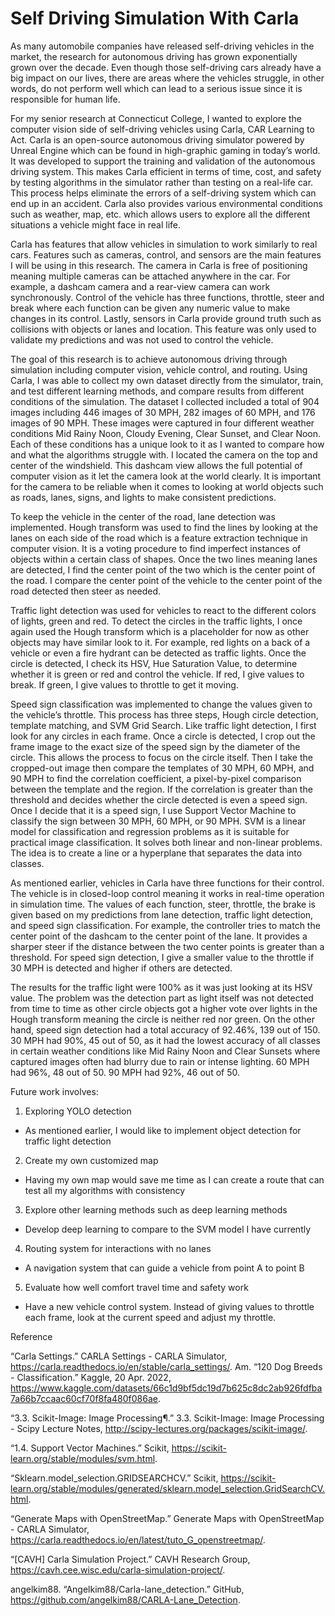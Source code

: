 # Self Driving Simulation With Carla

As many automobile companies have released self-driving vehicles in the market, the research for autonomous driving has grown exponentially grown over the decade. Even though those self-driving cars already have a big impact on our lives, there are areas where the vehicles struggle, in other words, do not perform well which can lead to a serious issue since it is responsible for human life.

For my senior research at Connecticut College, I wanted to explore the computer vision side of self-driving vehicles using Carla, CAR Learning to Act. Carla is an open-source autonomous driving simulator powered by Unreal Engine which can be found in high-graphic gaming in today’s world. It was developed to support the training and validation of the autonomous driving system. This makes Carla efficient in terms of time, cost, and safety by testing algorithms in the simulator rather than testing on a real-life car. This process helps eliminate the errors of a self-driving system which can end up in an accident. Carla also provides various environmental conditions such as weather, map, etc. which allows users to explore all the different situations a vehicle might face in real life.

Carla has features that allow vehicles in simulation to work similarly to real cars. Features such as cameras, control, and sensors are the main features I will be using in this research. The camera in Carla is free of positioning meaning multiple cameras can be attached anywhere in the car. For example, a dashcam camera and a rear-view camera can work synchronously. Control of the vehicle has three functions, throttle, steer and break where each function can be given any numeric value to make changes in its control. Lastly, sensors in Carla provide ground truth such as collisions with objects or lanes and location. This feature was only used to validate my predictions and was not used to control the vehicle.

The goal of this research is to achieve autonomous driving through simulation including computer vision, vehicle control, and routing. Using Carla, I was able to collect my own dataset directly from the simulator, train, and test different learning methods, and compare results from different conditions of the simulation. The dataset I collected included a total of 904 images including 446 images of 30 MPH, 282 images of 60 MPH, and 176 images of 90 MPH. These images were captured in four different weather conditions Mid Rainy Noon, Cloudy Evening, Clear Sunset, and Clear Noon. Each of these conditions has a unique look to it as I wanted to compare how and what the algorithms struggle with. I located the camera on the top and center of the windshield. This dashcam view allows the full potential of computer vision as it let the camera look at the world clearly. It is important for the camera to be reliable when it comes to looking at world objects such as roads, lanes, signs, and lights to make consistent predictions. 

To keep the vehicle in the center of the road, lane detection was implemented. Hough transform was used to find the lines by looking at the lanes on each side of the road which is a feature extraction technique in computer vision. It is a voting procedure to find imperfect instances of objects within a certain class of shapes. Once the two lines meaning lanes are detected, I find the center point of the two which is the center point of the road. I compare the center point of the vehicle to the center point of the road detected then steer as needed. 

Traffic light detection was used for vehicles to react to the different colors of lights, green and red. To detect the circles in the traffic lights, I once again used the Hough transform which is a placeholder for now as other objects may have similar look to it. For example, red lights on a back of a vehicle or even a fire hydrant can be detected as traffic lights. Once the circle is detected, I check its HSV, Hue Saturation Value, to determine whether it is green or red and control the vehicle. If red, I give values to break. If green, I give values to throttle to get it moving.

Speed sign classification was implemented to change the values given to the vehicle’s throttle. This process has three steps, Hough circle detection, template matching, and SVM Grid Search. Like traffic light detection, I first look for any circles in each frame. Once a circle is detected, I crop out the frame image to the exact size of the speed sign by the diameter of the circle.  This allows the process to focus on the circle itself. Then I take the cropped-out image then compare the templates of 30 MPH, 60 MPH, and 90 MPH to find the correlation coefficient, a pixel-by-pixel comparison between the template and the region. If the correlation is greater than the threshold and decides whether the circle detected is even a speed sign. Once I decide that it is a speed sign, I use Support Vector Machine to classify the sign between 30 MPH, 60 MPH, or 90 MPH. SVM is a linear model for classification and regression problems as it is suitable for practical image classification. It solves both linear and non-linear problems. The idea is to create a line or a hyperplane that separates the data into classes. 

As mentioned earlier, vehicles in Carla have three functions for their control. The vehicle is in closed-loop control meaning it works in real-time operation in simulation time. The values of each function, steer, throttle, the brake is given based on my predictions from lane detection, traffic light detection, and speed sign classification. For example, the controller tries to match the center point of the dashcam to the center point of the lane. It provides a sharper steer if the distance between the two center points is greater than a threshold. For speed sign detection, I give a smaller value to the throttle if 30 MPH is detected and higher if others are detected.

The results for the traffic light were 100% as it was just looking at its HSV value. The problem was the detection part as light itself was not detected from time to time as other circle objects got a higher vote over lights in the Hough transform meaning the circle is neither red nor green. On the other hand, speed sign detection had a total accuracy of 92.46%, 139 out of 150. 30 MPH had 90%, 45 out of 50, as it had the lowest accuracy of all classes in certain weather conditions like Mid Rainy Noon and Clear Sunsets where captured images often had blurry due to rain or intense lighting. 60 MPH had 96%, 48 out of 50. 90 MPH had 92%, 46 out of 50. 

Future work involves:
1.	Exploring YOLO detection
-	As mentioned earlier, I would like to implement object detection for traffic light detection
2.	Create my own customized map
-	Having my own map would save me time as I can create a route that can test all my algorithms with consistency
3.	Explore other learning methods such as deep learning methods
-	Develop deep learning to compare to the SVM model I have currently
4.	Routing system for interactions with no lanes
-	A navigation system that can guide a vehicle from point A to point B
5.	Evaluate how well comfort travel time and safety work
-	Have a new vehicle control system. Instead of giving values to throttle each frame, look at the current speed and adjust my throttle.


Reference

“Carla Settings.” CARLA Settings - CARLA Simulator, https://carla.readthedocs.io/en/stable/carla_settings/. 
Am. “120 Dog Breeds - Classification.” Kaggle, 20 Apr. 2022, https://www.kaggle.com/datasets/66c1d9bf5dc19d7b625c8dc2ab926fdfba7a66b7ccaac60cf70f8fa480f086ae.

“3.3. Scikit-Image: Image Processing¶.” 3.3. Scikit-Image: Image Processing - Scipy Lecture Notes, http://scipy-lectures.org/packages/scikit-image/. 

“1.4. Support Vector Machines.” Scikit, https://scikit-learn.org/stable/modules/svm.html. 

“Sklearn.model_selection.GRIDSEARCHCV.” Scikit, https://scikit-learn.org/stable/modules/generated/sklearn.model_selection.GridSearchCV.html. 

“Generate Maps with OpenStreetMap.” Generate Maps with OpenStreetMap - CARLA Simulator, https://carla.readthedocs.io/en/latest/tuto_G_openstreetmap/. 

“[CAVH] Carla Simulation Project.” CAVH Research Group, https://cavh.cee.wisc.edu/carla-simulation-project/. 

angelkim88. “Angelkim88/Carla-lane_detection.” GitHub, https://github.com/angelkim88/CARLA-Lane_Detection. 
